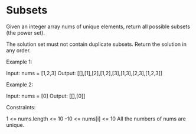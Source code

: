 Subsets
=======

Given an integer array nums of unique elements, return all possible 
subsets (the power set).

The solution set must not contain duplicate subsets. Return the solution in any order.


Example 1:

Input: nums = [1,2,3]
Output: [[],[1],[2],[1,2],[3],[1,3],[2,3],[1,2,3]]


Example 2:

Input: nums = [0]
Output: [[],[0]]
 

Constraints:

1 <= nums.length <= 10
-10 <= nums[i] <= 10
All the numbers of nums are unique.